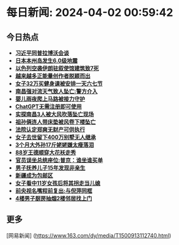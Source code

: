 
# 每日新闻: 2024-04-02 00:59:42
## 今日热点

- **[习近平同普拉博沃会谈](https://www.163.com/search?keyword=%E4%B9%A0%E8%BF%91%E5%B9%B3%E5%90%8C%E6%99%AE%E6%8B%89%E5%8D%9A%E6%B2%83%E4%BC%9A%E8%B0%88)**
- **[日本本州岛发生6.0级地震](https://www.163.com/search?keyword=%E6%97%A5%E6%9C%AC%E6%9C%AC%E5%B7%9E%E5%B2%9B%E5%8F%91%E7%94%9F6.0%E7%BA%A7%E5%9C%B0%E9%9C%87)**
- **[以色列空袭伊朗驻叙使馆建筑致7死](https://www.163.com/search?keyword=%E4%BB%A5%E8%89%B2%E5%88%97%E7%A9%BA%E8%A2%AD%E4%BC%8A%E6%9C%97%E9%A9%BB%E5%8F%99%E4%BD%BF%E9%A6%86%E5%BB%BA%E7%AD%91%E8%87%B47%E6%AD%BB)**
- **[越来越多正能量创作者脱颖而出](https://www.163.com/search?keyword=%E8%B6%8A%E6%9D%A5%E8%B6%8A%E5%A4%9A%E6%AD%A3%E8%83%BD%E9%87%8F%E5%88%9B%E4%BD%9C%E8%80%85%E8%84%B1%E9%A2%96%E8%80%8C%E5%87%BA)**
- **[女子32万买健身课被安排一天六七节](https://www.163.com/search?keyword=%E5%A5%B3%E5%AD%9032%E4%B8%87%E4%B9%B0%E5%81%A5%E8%BA%AB%E8%AF%BE%E8%A2%AB%E5%AE%89%E6%8E%92%E4%B8%80%E5%A4%A9%E5%85%AD%E4%B8%83%E8%8A%82)**
- **[南昌强对流天气致人坠亡:警方介入](https://www.163.com/search?keyword=%E5%8D%97%E6%98%8C%E5%BC%BA%E5%AF%B9%E6%B5%81%E5%A4%A9%E6%B0%94%E8%87%B4%E4%BA%BA%E5%9D%A0%E4%BA%A1+%E8%AD%A6%E6%96%B9%E4%BB%8B%E5%85%A5)**
- **[婴儿雨夜爬上马路被接力守护](https://www.163.com/search?keyword=%E5%A9%B4%E5%84%BF%E9%9B%A8%E5%A4%9C%E7%88%AC%E4%B8%8A%E9%A9%AC%E8%B7%AF%E8%A2%AB%E6%8E%A5%E5%8A%9B%E5%AE%88%E6%8A%A4)**
- **[ChatGPT无需注册即可使用](https://www.163.com/search?keyword=ChatGPT%E6%97%A0%E9%9C%80%E6%B3%A8%E5%86%8C%E5%8D%B3%E5%8F%AF%E4%BD%BF%E7%94%A8)**
- **[实探南昌3人被大风吹落坠亡现场](https://www.163.com/search?keyword=%E5%AE%9E%E6%8E%A2%E5%8D%97%E6%98%8C3%E4%BA%BA%E8%A2%AB%E5%A4%A7%E9%A3%8E%E5%90%B9%E8%90%BD%E5%9D%A0%E4%BA%A1%E7%8E%B0%E5%9C%BA)**
- **[祖孙俩连人带床垫被风卷下楼坠亡](https://www.163.com/search?keyword=%E7%A5%96%E5%AD%99%E4%BF%A9%E8%BF%9E%E4%BA%BA%E5%B8%A6%E5%BA%8A%E5%9E%AB%E8%A2%AB%E9%A3%8E%E5%8D%B7%E4%B8%8B%E6%A5%BC%E5%9D%A0%E4%BA%A1)**
- **[法院认定郑爽无财产可供执行](https://www.163.com/search?keyword=%E6%B3%95%E9%99%A2%E8%AE%A4%E5%AE%9A%E9%83%91%E7%88%BD%E6%97%A0%E8%B4%A2%E4%BA%A7%E5%8F%AF%E4%BE%9B%E6%89%A7%E8%A1%8C)**
- **[女子去世留下400万别墅无人继承](https://www.163.com/search?keyword=%E5%A5%B3%E5%AD%90%E5%8E%BB%E4%B8%96%E7%95%99%E4%B8%8B400%E4%B8%87%E5%88%AB%E5%A2%85%E6%97%A0%E4%BA%BA%E7%BB%A7%E6%89%BF)**
- **[3个月大外孙17斤姥姥嫌太瘦落泪](https://www.163.com/search?keyword=3%E4%B8%AA%E6%9C%88%E5%A4%A7%E5%A4%96%E5%AD%9917%E6%96%A4%E5%A7%A5%E5%A7%A5%E5%AB%8C%E5%A4%AA%E7%98%A6%E8%90%BD%E6%B3%AA)**
- **[88岁王德顺穿大花袄走秀](https://www.163.com/search?keyword=88%E5%B2%81%E7%8E%8B%E5%BE%B7%E9%A1%BA%E7%A9%BF%E5%A4%A7%E8%8A%B1%E8%A2%84%E8%B5%B0%E7%A7%80)**
- **[官员误坐总统座位:普京：谁坐谁买单](https://www.163.com/search?keyword=%E5%AE%98%E5%91%98%E8%AF%AF%E5%9D%90%E6%80%BB%E7%BB%9F%E5%BA%A7%E4%BD%8D+%E6%99%AE%E4%BA%AC%EF%BC%9A%E8%B0%81%E5%9D%90%E8%B0%81%E4%B9%B0%E5%8D%95)**
- **[男子抚养儿子15年发现非亲生](https://www.163.com/search?keyword=%E7%94%B7%E5%AD%90%E6%8A%9A%E5%85%BB%E5%84%BF%E5%AD%9015%E5%B9%B4%E5%8F%91%E7%8E%B0%E9%9D%9E%E4%BA%B2%E7%94%9F)**
- **[新疆成为包邮区](https://www.163.com/search?keyword=%E6%96%B0%E7%96%86%E6%88%90%E4%B8%BA%E5%8C%85%E9%82%AE%E5%8C%BA)**
- **[女子看中11岁女孩后将其拐走当儿媳](https://www.163.com/search?keyword=%E5%A5%B3%E5%AD%90%E7%9C%8B%E4%B8%AD11%E5%B2%81%E5%A5%B3%E5%AD%A9%E5%90%8E%E5%B0%86%E5%85%B6%E6%8B%90%E8%B5%B0%E5%BD%93%E5%84%BF%E5%AA%B3)**
- **[前央视名嘴程前复出:与倪萍同框](https://www.163.com/search?keyword=%E5%89%8D%E5%A4%AE%E8%A7%86%E5%90%8D%E5%98%B4%E7%A8%8B%E5%89%8D%E5%A4%8D%E5%87%BA+%E4%B8%8E%E5%80%AA%E8%90%8D%E5%90%8C%E6%A1%86)**
- **[4楼男子厨房抽烟2楼邻居找上门](https://www.163.com/search?keyword=4%E6%A5%BC%E7%94%B7%E5%AD%90%E5%8E%A8%E6%88%BF%E6%8A%BD%E7%83%9F2%E6%A5%BC%E9%82%BB%E5%B1%85%E6%89%BE%E4%B8%8A%E9%97%A8)**

## 更多
[网易新闻] (https://www.163.com/dy/media/T1500913112740.html)
